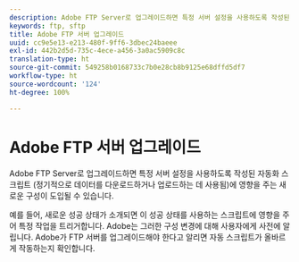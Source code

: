 ```yaml
---
description: Adobe FTP Server로 업그레이드하면 특정 서버 설정을 사용하도록 작성된 자동화 스크립트 (정기적으로 데이터를 다운로드하거나 업로드하는 데 사용됨)에 영향을 주는 새로운 구성이 도입될 수 있습니다.
keywords: ftp, sftp
title: Adobe FTP 서버 업그레이드
uuid: cc9e5e13-e213-480f-9ff6-3dbec24baeee
exl-id: 442b2d5d-735c-4ece-a456-3a0ac5909c8c
translation-type: ht
source-git-commit: 549258b0168733c7b0e28cb8b9125e68dffd5df7
workflow-type: ht
source-wordcount: '124'
ht-degree: 100%

---
```


# Adobe FTP 서버 업그레이드

Adobe FTP Server로 업그레이드하면 특정 서버 설정을 사용하도록 작성된 자동화 스크립트 (정기적으로 데이터를 다운로드하거나 업로드하는 데 사용됨)에 영향을 주는 새로운 구성이 도입될 수 있습니다.

예를 들어, 새로운 성공 상태가 소개되면 이 성공 상태를 사용하는 스크립트에 영향을 주어 특정 작업을 트리거합니다. Adobe는 그러한 구성 변경에 대해 사용자에게 사전에 알립니다. Adobe가 FTP 서버를 업그레이드해야 한다고 알리면 자동 스크립트가 올바르게 작동하는지 확인합니다.
